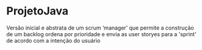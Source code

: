 # ProjetoJava 
Versão inicial e abstrata de um scrum ‘manager’ que permite a construção 
de um backlog ordena por prioridade e envia as user storyes para a 'sprint'
de acordo com a intenção do usuário
